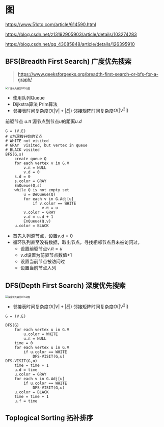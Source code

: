 # 图

https://www.51cto.com/article/614590.html

https://blog.csdn.net/z13192905903/article/details/103274283

https://blog.csdn.net/qq_43085848/article/details/126395910

## BFS(Breadth First Search) 广度优先搜索

> https://www.geeksforgeeks.org/breadth-first-search-or-bfs-for-a-graph/

<img src="https://img-blog.csdnimg.cn/20191127135310793.gif" alt="广度优先遍历BFS动图" style="zoom: 50%;" />

- 使用队列Queue
- Dijkstra算法 Prim算法
- 邻接表时间复杂度$O(|V|+|E|)$  邻接矩阵时间复杂度$O(|V^2|)$

前驱节点 $u.π$    源节点到节点$u$的距离$u.d$

```pseudocode
G = (V,E)
# s为深搜开始的节点
# WHITE not visited
# GRAY  visited, but vertex in queue
# BLACK visited
BFS(G,s)
	create queue Q
	for each vertex v in G.V
		v.π = NULL
		v.d = 0
	s.d = 0
	s.color = GRAY
	EnQueue(Q,s)
	while Q is not empty set
		u = DeQueue(Q)
		for each v in G.Adj[u]
			if v.color == WHITE
				v.π = u
        v.color = GRAY
        v.d = u.d + 1
        EnQueue(Q,v)
    u.color = BLACK
```

- 首先入列源节点，设置$v.d = 0$
- 循环队列直至没有数据，取出节点，寻找相邻节点且未被访问过，
  - 设置前驱节点$v.π = u$ 
  -  $v.d$设置为前驱节点数值+1
  - 设置当前节点被访问过
  - 设置当前节点入列

## DFS(Depth First Search) 深度优先搜索

<img src="https://img-blog.csdnimg.cn/20191127135244696.gif" alt="深度优先遍历DFS动图" style="zoom:50%;" />

- 邻接表时间复杂度$O(|V|+|E|)$  邻接矩阵时间复杂度$O(|V^2|)$

```pseudocode
G = (V,E)

DFS(G)
	for each vertex u in G.V
		u.color = WHITE
		u.π = NULL
	time = 0
	for each vertex u in G.V
		if u.color == WHITE
			DFS-VISIT(G,u)
DFS-VISIT(G,u)
	time = time + 1
	u.d = time
	u.color = GRAY
	for each v in G.Adj[u]
		if u.color == WHITE
			DFS-VISIT(G,u)
	u.color = BLACK
	time = time + 1
	u.f = time
```



## Toplogical Sorting 拓补排序



